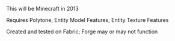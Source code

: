 This will be Minecraft in 2013

Requires Polytone, Entity Model Features, Entity Texture Features

Created and tested on Fabric; Forge may or may not function

